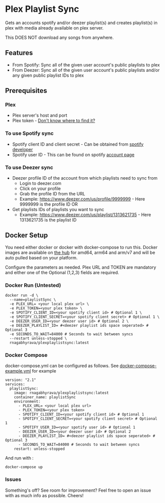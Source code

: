 # Plex Playlist Sync

Gets an accounts spotify and/or deezer playlist(s) and creates playlist(s) in plex with media already available on plex server.

This DOES NOT download any songs from anywhere.

## Features
* From Spotify: Sync all of the given user account's public playlists to plex
* From Deezer: Sync all of the given user account's public playlists and/or any given public playlist IDs to plex

## Prerequisites
### Plex
* Plex server's host and port
* Plex token - [Don't know where to find it?](https://support.plex.tv/articles/204059436-finding-an-authentication-token-x-plex-token/)

### To use Spotify sync
* Spotify client ID and client secret - Can be obtained from [spotify developer](https://developer.spotify.com/dashboard/login)
* Spotify user ID - This can be found on spotify [account page](https://www.spotify.com/us/account/overview/)

### To use Deezer sync
* Deezer profile ID of the account from which playlists need to sync from
  * Login to deezer.com
  * Click on your profile
  * Grab the profile ID from the URL
  *  Example: https://www.deezer.com/us/profile/9999999 - Here 9999999 is the profile ID
OR
* Get playlists IDs of playlists you want to sync
  *  Example: https://www.deezer.com/us/playlist/1313621735 - Here 1313621735 is the playlist ID

## Docker Setup
You need either docker or docker with docker-compose to run this. Docker images are available on [the hub](https://hub.docker.com/r/rnagabhyrava/plexplaylistsync/tags) for amd64, arm64 and arm/v7 and will be auto pulled based on your platform.

Configure the parameters as needed. Plex URL and TOKEN are mandatory and either one of the Optional (1,2,3) fields are required.

### Docker Run (Untested)

```
docker run -d \
  --name=playlistSync \
  -e PLEX_URL= <your local plex url> \
  -e PLEX_TOKEN=<your plex token> \
  -e SPOTIFY_CLIENT_ID=<your spotify client id> # Optional 1 \
  -e SPOTIFY_CLIENT_SECRET=<your spotify client secret> # Optional 1 \
  -e DEEZER_USER_ID=<your deezer user id> # Optional 2 \
  -e DEEZER_PLAYLIST_ID= #<deezer playlist ids space seperated> # Optional 3
  -e SECONDS_TO_WAIT=84000 # Seconds to wait between syncs
  --restart unless-stopped \
  rnagabhyrava/plexplaylistsync:latest
```

### Docker Compose

docker-compose.yml can be configured as follows. See [docker-compose-example.yml](https://github.com/rnagabhyrava/plex-playlist-sync/blob/main/docker-compose-example.yml) for example
```
version: "2.1"
services:
  playlistSync:
    image: rnagabhyrava/plexplaylistsync:latest
    container_name: playlistSync
    environment:
      - PLEX_URL= <your local plex url>
      - PLEX_TOKEN=<your plex token>
      - SPOTIFY_CLIENT_ID=<your spotify client id> # Optional 1
      - SPOTIFY_CLIENT_SECRET=<your spotify client secret> # Optional 1
      - SPOTIFY_USER_ID=<your spotify user id> # Optional 1
      - DEEZER_USER_ID=<your deezer user id> # Optional 2
      - DEEZER_PLAYLIST_ID= #<deezer playlist ids space seperated> # Optional 3
      - SECONDS_TO_WAIT=84000 # Seconds to wait between syncs
    restart: unless-stopped
```
And run with :
```
docker-compose up
```

### Issues
Something's off? See room for improvement? Feel free to open an issue with as much info as possible. Cheers!
